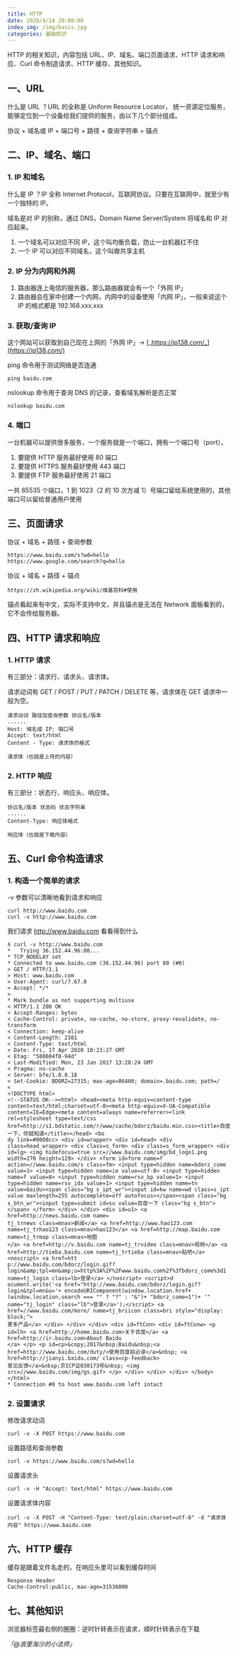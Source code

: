 ```yaml
---
title: HTTP
date: 2020/4/24 20:00:00
index_img: /img/basis.jpg
categories: 基础知识
---
```


HTTP 的相关知识，内容包括 URL、IP、域名、端口页面请求、HTTP 请求和响应、Curl 命令制造请求、HTTP 缓存、其他知识。


## 一、URL


什么是 URL ？URL 的全称是 Uniform Resource Locator， 统一资源定位服务，能够定位到一个设备给我们提供的服务，由以下几个部分组成。

协议 + 域名或 IP + 端口号 + 路径 + 查询字符串 + 锚点


## 二、IP、域名、端口


### 1. IP 和域名


什么是 IP ？IP 全称 Internet Protocol，互联网协议。只要在互联网中，就至少有一个独特的 IP。


域名是对 IP 的别称，通过 DNS，Domain Name Server/System 将域名和 IP 对应起来。

1. 一个域名可以对应不同 IP，这个叫均衡负载，防止一台机器扛不住
1. 一个 IP 可以对应不同域名，这个叫做共享主机



### 2. IP 分为内网和外网


1. 路由器连上电信的服务器，那么路由器就会有一个「外网 IP」
1. 路由器会在家中创建一个内网，内网中的设备使用「内网 IP」，一般来说这个 IP 的格式都是 192.168.xxx.xxx



### 3. 获取/查询 IP


这个网站可以获取到自己现在上网的「外网 IP」→ [_https://ip138.com/_](https://ip138.com/)

ping 命令用于测试网络是否连通
```
ping baidu.com
```


nslookup 命令用于查询 DNS 的记录，查看域名解析是否正常
```
nslookup baidu.com
```


### 4. 端口


一台机器可以提供很多服务，一个服务就是一个端口，拥有一个端口号（port）。

1. 要提供 HTTP 服务最好使用 80 端口
1. 要提供 HTTPS 服务最好使用 443 端口
1. 要提供 FTP 服务最好使用 21 端口



一共 65535 个端口，1 到 1023（2 的 10 次方减 1）号端口留给系统使用的，其他端口可以留给普通用户使用

## 三、页面请求


协议 + 域名 + 路径 + 查询参数
```
https://www.baidu.com/s?wd=hello
https://www.google.com/search?q=hello
```
协议 + 域名 + 路径 + 锚点
```
https://zh.wikipedia.org/wiki/维基百科#使用
```
锚点看起来有中文，实际不支持中文，并且锚点是无法在 Network 面板看到的，它不会传给服务器。

## 四、HTTP 请求和响应


### 1. HTTP 请求


有三部分：请求行、请求头、请求体。


请求动词有 GET / POST / PUT / PATCH / DELETE 等，请求体在 GET 请求中一般为空。
```
请求动词 路径加查询参数 协议名/版本
......
Host: 域名或 IP: 端口号
Accept: text/html
Content - Type: 请求体的格式

请求体（也就是上传的内容）
```


### 2. HTTP 响应


有三部分：状态行、响应头、响应体。
```
协议名/版本 状态码 状态字符串
......
Content-Type: 响应体格式

响应体（也就是下载内容）
```


## 五、Curl 命令构造请求


### 1. 构造一个简单的请求


-v 参数可以清晰地看到请求和响应
```
curl http://www.baidu.com
curl -v http://www.baidu.com
```


我们请求 http://www.baidu.com 看看得到什么
```
λ curl -v http://www.baidu.com
*   Trying 36.152.44.96:80...
* TCP_NODELAY set
* Connected to www.baidu.com (36.152.44.96) port 80 (#0)
> GET / HTTP/1.1
> Host: www.baidu.com
> User-Agent: curl/7.67.0
> Accept: */*
>
* Mark bundle as not supporting multiuse
< HTTP/1.1 200 OK
< Accept-Ranges: bytes
< Cache-Control: private, no-cache, no-store, proxy-revalidate, no-transform
< Connection: keep-alive
< Content-Length: 2381
< Content-Type: text/html
< Date: Fri, 17 Apr 2020 10:23:27 GMT
< Etag: "588604f8-94d"
< Last-Modified: Mon, 23 Jan 2017 13:28:24 GMT
< Pragma: no-cache
< Server: bfe/1.0.8.18
< Set-Cookie: BDORZ=27315; max-age=86400; domain=.baidu.com; path=/
<
<!DOCTYPE html>
<!--STATUS OK--><html> <head><meta http-equiv=content-type content=text/html;charset=utf-8><meta http-equiv=X-UA-Compatible content=IE=Edge><meta content=always name=referrer><link rel=stylesheet type=text/css href=http://s1.bdstatic.com/r/www/cache/bdorz/baidu.min.css><title>百度一下，你就知道</title></head> <bo
dy link=#0000cc> <div id=wrapper> <div id=head> <div class=head_wrapper> <div class=s_form> <div class=s_form_wrapper> <div id=lg> <img hidefocus=true src=//www.baidu.com/img/bd_logo1.png width=270 height=129> </div> <form id=form name=f action=//www.baidu.com/s class=fm> <input type=hidden name=bdorz_come value=1> <input type=hidden name=ie value=utf-8> <input type=hidden name=f value=8> <input type=hidden name=rsv_bp value=1> <input type=hidden name=rsv_idx value=1> <input type=hidden name=tn value=baidu><span class="bg s_ipt_wr"><input id=kw name=wd class=s_ipt value maxlength=255 autocomplete=off autofocus></span><span class="bg s_btn_wr"><input type=submit id=su value=百度一下 class="bg s_btn"></span> </form> </div> </div> <div id=u1> <a href=http://news.baidu.com name=
tj_trnews class=mnav>新闻</a> <a href=http://www.hao123.com name=tj_trhao123 class=mnav>hao123</a> <a href=http://map.baidu.com name=tj_trmap class=mnav>地图
</a> <a href=http://v.baidu.com name=tj_trvideo class=mnav>视频</a> <a href=http://tieba.baidu.com name=tj_trtieba class=mnav>贴吧</a> <noscript> <a href=htt
p://www.baidu.com/bdorz/login.gif?login&amp;tpl=mn&amp;u=http%3A%2F%2Fwww.baidu.com%2f%3fbdorz_come%3d1 name=tj_login class=lb>登录</a> </noscript> <script>d
ocument.write('<a href="http://www.baidu.com/bdorz/login.gif?login&tpl=mn&u='+ encodeURIComponent(window.location.href+ (window.location.search === "" ? "?" : "&")+ "bdorz_come=1")+ '" name="tj_login" class="lb">登录</a>');</script> <a href=//www.baidu.com/more/ name=tj_briicon class=bri style="display: block;">
更多产品</a> </div> </div> </div> <div id=ftCon> <div id=ftConw> <p id=lh> <a href=http://home.baidu.com>关于百度</a> <a href=http://ir.baidu.com>About Baidu
</a> </p> <p id=cp>&copy;2017&nbsp;Baidu&nbsp;<a href=http://www.baidu.com/duty/>使用百度前必读</a>&nbsp; <a href=http://jianyi.baidu.com/ class=cp-feedback>
意见反馈</a>&nbsp;京ICP证030173号&nbsp; <img src=//www.baidu.com/img/gs.gif> </p> </div> </div> </div> </body> </html>
* Connection #0 to host www.baidu.com left intact
```


### 2. 设置请求


修改请求动词
```
curl -v -X POST https://www.baidu.com
```


设置路径和查询参数
```
curl -v https://www.baidu.com/s?wd=hello
```


设置请求头
```
curl -v -H "Accept: text/html" https://www.baidu.com
```


设置请求体内容
```
curl -v -X POST -H "Content-Type: text/plain;charset=utf-8" -d "请求体内容" https://www.baidu.com
```


## 六、HTTP 缓存


缓存是跟着文件名走的，在响应头里可以看到缓存时间


```
Response Header
Cache-Control:public, max-age=31536000
```


## 七、其他知识


浏览器标签最右侧的圈圈：逆时针转表示在请求，顺时针转表示在下载


_「@浪里淘沙的小法师」_
